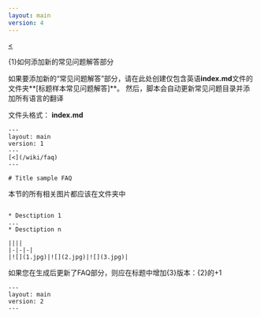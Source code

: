 ```yaml
---
layout: main
version: 4
---
```

[<](/wiki/faq)

{1}如何添加新的常见问题解答部分

如果要添加新的“常见问题解答”部分，请在此处创建仅包含英语**index.md**文件的文件夹**[标题样本常见问题解答]**。
然后，脚本会自动更新常见问题目录并添加所有语言的翻译

文件头格式：
**index.md**
```
---
layout: main
version: 1
---
[<](/wiki/faq)
---

# Title sample FAQ

```

本节的所有相关图片都应该在文件夹中
```

* Desctiption 1
...
* Desctiption n

||||
|-|-|-|
|![](1.jpg)|![](2.jpg)|![](3.jpg)|

```

如果您在生成后更新了FAQ部分，则应在标题中增加{3}版本：{2}的+1
```
---
layout: main
version: 2
---
```
